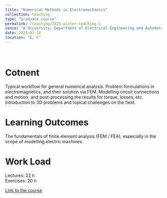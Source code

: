 ```yaml
---
title: "Numerical Methods in Electromechanics"
collection: teaching
type: "Graduate course"
permalink: /teaching/2023-winter-teaching-1
venue: "A University, Department of Electrical Engineering and Automation"
date: 2023-01-10
location: "E, F"
---
```




 \
Cotnent
======
Typical workflow for general numerical analysis. Problem formulations in electromagnetics, and their solution via FEM. Modelling circuit connections and motion, and post-processing the results for torque, losses, etc. Introduction to 3D problems and topical challenges on the field.

Learning Outcomes
======
The fundamentals of finite element analysis (FEM / FEA), especially in the scope of modelling electric machines.


Work Load
======
Lectures: 22 h \
Exercises: 20 h

[Link to the course](https://www.linkedin.com/in/taha-el-hajji-research-electric-machines/)
